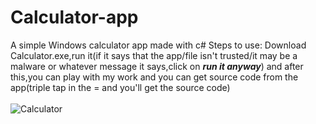# Calculator-app
A simple Windows calculator app made with c#
Steps to use:
Download Calculator.exe,run it(if it says that the app/file isn't trusted/it may be a malware or whatever message it says,click on ***run it anyway***) and after this,you can play with my work and you can get source code from the app(triple tap in the = and you'll get the source code)<br></br>
![Calculator](https://user-images.githubusercontent.com/85052840/188130124-fa9b1b9f-0ce2-4dd1-a1f7-10a76e6880c7.png)
